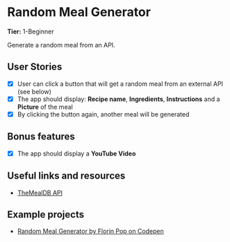 # Random Meal Generator

**Tier:** 1-Beginner

Generate a random meal from an API.

## User Stories

- [X] User can click a button that will get a random meal from an external API (see below)
- [X] The app should display: **Recipe name**, **Ingredients**, **Instructions** and a **Picture** of the meal
- [X] By clicking the button again, another meal will be generated

## Bonus features

- [X] The app should display a **YouTube Video**

## Useful links and resources

- [TheMealDB API](https://www.themealdb.com)

## Example projects

- [Random Meal Generator by Florin Pop on Codepen](https://codepen.io/FlorinPop17/full/WNeggor)
